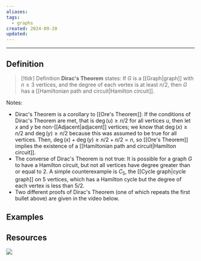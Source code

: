 ```yaml
---
aliases: 
tags:
  - graphs
created: 2024-09-20
updated:
---
```

---
## Definition 

> [!tldr] Definition
> **Dirac's Theorem** states: 
> If $G$ is a [[Graph|graph]] with $n \geq 3$ vertices, and the degree of each vertex is at least $n/2$, then $G$ has a [[Hamiltonian path and circuit|Hamilton circuit]]. 

Notes: 
- Dirac's Theorem is a corollary to [[Ore's Theorem]]: If the conditions of Dirac's Theorem are met, that is $\deg(u) \geq n/2$ for all vertices $u$, then let $x$ and $y$ be non-[[Adjacent|adjacent]] vertices; we know that $\deg(x) \geq n/2$ and $\deg(y) \geq n/2$ because this was assumed to be true for all vertices. Then, $\deg(x) + \deg(y) \geq n/2 + n/2 = n$, so [[Ore's Theorem]] implies the existence of a [[Hamiltonian path and circuit|Hamilton circuit]]. 
- The converse of Dirac's Theorem is not true: It is possible for a graph $G$ to have a Hamilton circuit, but not all vertices have degree greater than or equal to 2. A simple counterexample is $C_5$, the [[Cycle graph|cycle graph]] on $5$ vertices, which has a Hamilton cycle but the degree of each vertex is less than $5/2$. 
- Two different proofs of Dirac's Theorem (one of which repeats the first bullet above) are given in the video below. 

## Examples 





## Resources 

![](https://www.youtube.com/watch?v=S7bORlkfwsA)